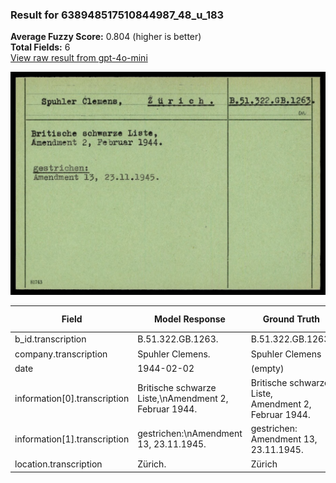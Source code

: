 ### Result for 638948517510844987_48_u_183
**Average Fuzzy Score:** 0.804 (higher is better)<br>
**Total Fields:** 6<br>
[View raw result from gpt-4o-mini](https://github.com/RISE-UNIBAS/humanities_data_benchmark/blob/main/results/2025-10-24/T0306/request_T0306_638948517510844987_48_u_183.json)

<img src="https://github.com/RISE-UNIBAS/humanities_data_benchmark/blob/main/benchmarks/blacklist/images/638948517510844987_48_u_183.jpg?raw=true" alt="638948517510844987_48_u_183" width="600px">

| Field | Model Response | Ground Truth | Fuzzy Score | Match |
|-------|----------------|--------------|-------------|-------|
| b_id.transcription | B.51.322.GB.1263. | B.51.322.GB.1263. | 1.000 | ✅ |
| company.transcription | Spuhler Clemens. | Spuhler Clemens | 0.968 | ✅ |
| date | 1944-02-02 | (empty) | 0.000 | ❌ |
| information[0].transcription | Britische schwarze Liste,\nAmendment 2, Februar 1944. | Britische schwarze Liste,<br>Amendment 2, Februar 1944. | 0.971 | ✅ |
| information[1].transcription | gestrichen:\nAmendment 13, 23.11.1945. | gestrichen:<br>Amendment 13, 23.11.1945. | 0.960 | ✅ |
| location.transcription | Zürich. | Zürich | 0.923 | ✅ |
